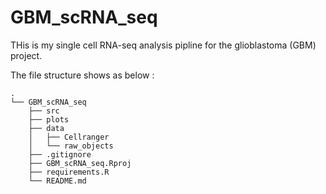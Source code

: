 # GBM_scRNA_seq

THis is my single cell RNA-seq analysis pipline for the glioblastoma (GBM) project.

The file structure shows as below :

```
.
└── GBM_scRNA_seq
    ├── src
    ├── plots
    ├── data
    │   ├── Cellranger
    │   └── raw_objects
    ├── .gitignore
    ├── GBM_scRNA_seq.Rproj
    ├── requirements.R 
    └── README.md
```
